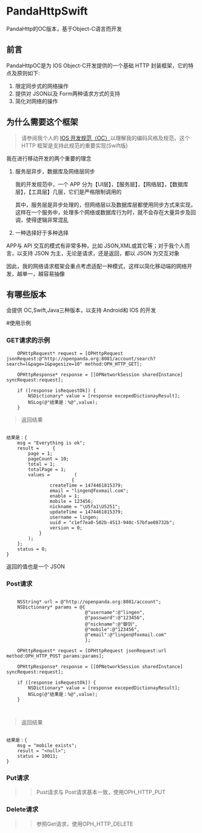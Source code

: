 # PandaHttpSwift
PandaHttp的OC版本，基于Object-C语言而开发

## 前言

PandaHttpOC是为 IOS Object-C开发提供的一个基础 HTTP 封装框架，它的特点及原则如下:

1. 限定同步式的网络操作
2. 提供对 JSON以及 Form两种请求方式的支持
3. 简化对网络的操作

## 为什么需要这个框架

> 请参阅我个人的 [IOS 开发规范（OC）](http://http://ios-guildline.lingenliu.com)以理解我的编码风格及规范，这个 HTTP 框架是支持此规范的重要实现(Swift版)

我在进行移动开发的两个重要的理念

1. 服务层异步，数据库及网络层同步
   
   我的开发规范中，一个 APP 分为【UI层】，【服务层】，【网络层】，【数据库层】，【工具层】几层，它们是严格限制调用的
   
   其中，服务层是异步处理的，但网络层以及数据库层都使用同步方式来实现，这样在一个服务中，处理多个网络或数据库行为时，就不会存在大量异步及回调，使得逻辑非常混乱 
   
2. 一种选择好于多种选择

  APP与 API 交互的模式有非常多种，比如 JSON,XML或其它等；对于我个人而言，以支持 JSON 为主，无论是请求，还是返回，都以 JSON 为交互对象
  
  因此，我的网络请求框架会重点考虑适配一种模式，这样以简化移动端的网络开发，越单一，越容易抽像

## 有哪些版本
会提供 OC,Swift,Java三种版本，以支持 Android和 IOS 的开发

#使用示例

### GET请求的示例

~~~object-c
    OPHttpRequest* request = [OPHttpRequest jsonRequest:@"http://openpanda.org:8081/account/search?search=l&page=1&pagesize=10" method:OPH_HTTP_GET];
    
    OPHttpResponse* response = [[OPNetworkSession sharedInstance] syncRequest:request];
    
    if ([response isRequestOk]) {
        NSDictionary* value = [response excepedDictionayResult];
        NSLog(@"结果是：%@",value);
    }

~~~

> 返回结果

~~~

结果是：{
    msg = "Everything is ok";
    result =     {
        page = 1;
        pageCount = 10;
        total = 1;
        totalPage = 1;
        values =         (
                        {
                createTime = 1474461815379;
                email = "lingen@foxmail.com";
                enable = 1;
                mobile = 123456;
                nickname = "\U5fa1\U5251";
                updateTime = 1474461815379;
                username = lingen;
                uuid = "c1ef7ea0-502b-4513-940c-57bfae08732b";
                version = 0;
            }
        );
    };
    status = 0;
}

~~~

返回的值也是一个 JSON

### Post请求

~~~Object-C

    NSString* url = @"http://openpanda.org:8081/account";
    NSDictionary* params = @{
                             @"username":@"lingen",
                             @"password":@"123456",
                             @"nickname":@"御剑",
                             @"mobile":@"123456",
                             @"email":@"lingen@foxmail.com"
                             };
    
    OPHttpRequest* request = [OPHttpRequest jsonRequest:url method:OPH_HTTP_POST params:params];
    
    OPHttpResponse* response = [[OPNetworkSession sharedInstance] syncRequest:request];

    if ([response isRequestOk]) {
        NSDictionary* value = [response excepedDictionayResult];
        NSLog(@"结果是：%@",value);
    }
        
        
~~~

>返回结果

~~~

结果是：{
    msg = "mobile exists";
    result = "<null>";
    status = 10011;
}

~~~

### Put请求

>> Pust请求与 Post请求基本一致，使用OPH_HTTP_PUT

### Delete请求

>> 参照Get请求，使用OPH_HTTP_DELETE

